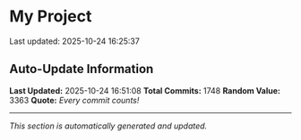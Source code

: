 # My Project


Last updated: 2025-10-24 16:25:37



























































































































































































































































































































































































































































































































































































































































































































































































































































































































































































































































































































































































































































































































































































































































































































































































































































































































































































































































































































































































































































































































































































































## Auto-Update Information

**Last Updated:** 2025-10-24 16:51:08
**Total Commits:** 1748
**Random Value:** 3363
**Quote:** _Every commit counts!_

---
_This section is automatically generated and updated._
